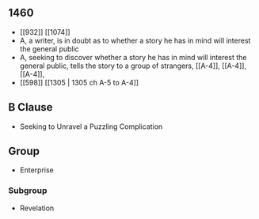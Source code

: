 ## 1460
- [[932]] [[1074]] 
- A, a writer, is in doubt as to whether a story he has in mind will interest the general public
- A, seeking to discover whether a story he has in mind will interest the general public, tells the story to a group of strangers, [[A-4]], [[A-4]], [[A-4]],
- [[598]] [[1305 | 1305 ch A-5 to A-4]] 

## B Clause
- Seeking to Unravel a Puzzling Complication

## Group
- Enterprise

### Subgroup
- Revelation

